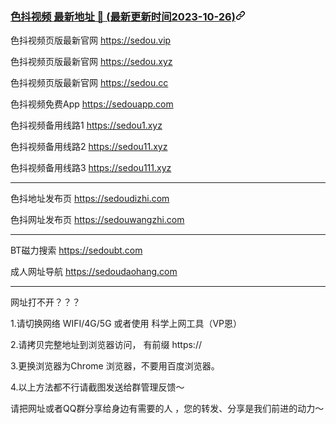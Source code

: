 <article class="markdown-body entry-content container-lg f5" itemprop="text"><h3 id="user-content-色抖视频-最新地址--最新更新时间2023-10-26" dir="auto"><a class="heading-link" href="#色抖视频-最新地址--最新更新时间2023-10-26">色抖视频 最新地址 👋 (最新更新时间2023-10-26)<svg class="octicon octicon-link" viewBox="0 0 16 16" version="1.1" width="16" height="16" aria-hidden="true"><path d="m7.775 3.275 1.25-1.25a3.5 3.5 0 1 1 4.95 4.95l-2.5 2.5a3.5 3.5 0 0 1-4.95 0 .751.751 0 0 1 .018-1.042.751.751 0 0 1 1.042-.018 1.998 1.998 0 0 0 2.83 0l2.5-2.5a2.002 2.002 0 0 0-2.83-2.83l-1.25 1.25a.751.751 0 0 1-1.042-.018.751.751 0 0 1-.018-1.042Zm-4.69 9.64a1.998 1.998 0 0 0 2.83 0l1.25-1.25a.751.751 0 0 1 1.042.018.751.751 0 0 1 .018 1.042l-1.25 1.25a3.5 3.5 0 1 1-4.95-4.95l2.5-2.5a3.5 3.5 0 0 1 4.95 0 .751.751 0 0 1-.018 1.042.751.751 0 0 1-1.042.018 1.998 1.998 0 0 0-2.83 0l-2.5 2.5a1.998 1.998 0 0 0 0 2.83Z"></path></svg></a></h3>
<p dir="auto">色抖视频页版最新官网 <a href="https://sedou.vip">https://sedou.vip</a></p>
<p dir="auto">色抖视频页版最新官网 <a href="https://sedou.xyz">https://sedou.xyz</a></p>
<p dir="auto">色抖视频页版最新官网 <a href="https://sedou.cc">https://sedou.cc</a></p>
<p dir="auto">色抖视频免费App <a href="https://sedouapp.com">https://sedouapp.com</a></p>
<p dir="auto">色抖视频备用线路1 <a href="https://sedou1.xyz">https://sedou1.xyz</a></p>
<p dir="auto">色抖视频备用线路2 <a href="https://sedou11.xyz">https://sedou11.xyz</a></p>
<p dir="auto">色抖视频备用线路3 <a href="https://sedou111.xyz">https://sedou111.xyz</a></p>
<hr>
<p dir="auto">色抖地址发布页 <a href="https://sedoudizhi.com">https://sedoudizhi.com</a></p>
<p dir="auto">色抖网址发布页 <a href="https://sedouwangzhi.com">https://sedouwangzhi.com</a></p>
<hr>
<p dir="auto">BT磁力搜索 <a href="https://sedoubt.com">https://sedoubt.com</a></p>
<p dir="auto">成人网址导航 <a href="https://sedoudaohang.com">https://sedoudaohang.com</a></p>
<hr>
<p dir="auto">网址打不开？？？</p>
<p dir="auto">1.请切换网络 WIFI/4G/5G 或者使用 科学上网工具（VP恩）</p>
<p dir="auto">2.请拷贝完整地址到浏览器访问， 有前缀 https://</p>
<p dir="auto">3.更换浏览器为Chrome 浏览器，不要用百度浏览器。</p>
<p dir="auto">4.以上方法都不行请截图发送给群管理反馈～</p>
<p dir="auto">请把网址或者QQ群分享给身边有需要的人 ，您的转发、分享是我们前进的动力～</p>
</article>
